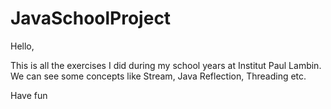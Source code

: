 # JavaSchoolProject
Hello,

This is all the exercises I did during my school years at Institut Paul Lambin.
We can see some concepts like Stream, Java Reflection, Threading etc. 


Have fun
